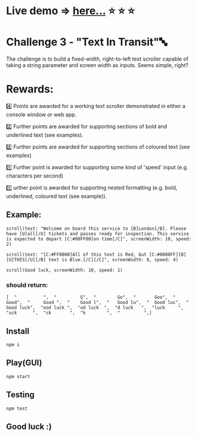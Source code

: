 # Live demo => [here...](https://musa-langtons-ant.vercel.app/) :star: :star: :star:

# Challenge 3 - "Text In Transit":abc:

The challenge is to build a fixed-width, right-to-left text scroller capable of taking a string parameter and screen width as inputs. Seems simple, right?

# Rewards:

:four: Points are awarded for a working text scroller demonstrated in either a console window or web app.

:two: Further points are awarded for supporting sections of bold and underlined text (see examples).

:two: Further points are awarded for supporting sections of coloured text (see examples)

:one: Further point is awarded for supporting some kind of 'speed' input (e.g. characters per second)

:one: urther point is awarded for supporting nested formatting (e.g. bold, underlined, coloured text (see example)).

## Example:

```
scroll(text: "Welcome on board this service to [B]London[/B]. Please have [U]all[/U] tickets and passes ready for inspection. This service is expected to depart [C:#00FF00]on time[/C]", screenWidth: 10, speed: 2)

scroll(text: "[C:#FF0000]All of this text is Red, but [C:#0000FF][B][U]THIS[/U][/B] text is Blue.[/C][/C]", screenWidth: 8, speed: 4)

scroll(Good luck, screenWidth: 10, speed: 1)
```

### should return:

```
[  "          ",  "         G",  "        Go",  "       Goo",  "      Good",  "     Good ",  "    Good l",  "   Good lu",  "  Good luc",  " Good luck",  "ood luck ",  "od luck  ",  "d luck   ",  "luck     ",  "uck      ",  "ck       ",  "k        ",  "         ",]
```

## Install

```
npm i
```

## Play(GUI)

```
npm start
```

## Testing

```
npm test
```

## Good luck :)
